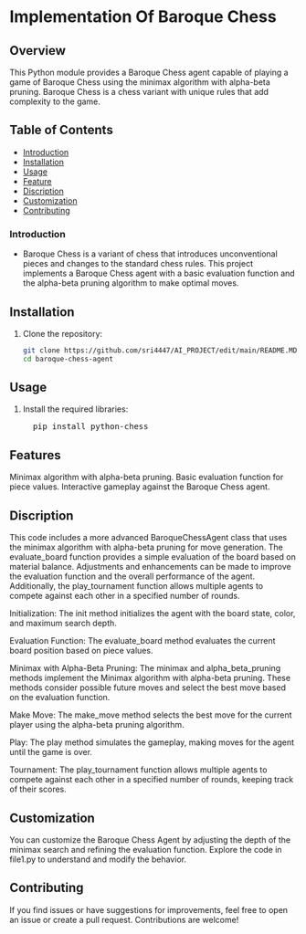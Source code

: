 # Implementation Of Baroque Chess

## Overview
This Python module provides a Baroque Chess agent capable of playing a game of Baroque Chess using the minimax algorithm with alpha-beta pruning. Baroque Chess is a chess variant with unique rules that add complexity to the game.

## Table of Contents

- [Introduction](#introduction)
- [Installation](#installation)
- [Usage](#usage)
- [Feature](#Feature)
- [Discription](#Discription)
- [Customization](#customization)
- [Contributing](#contributing)

### Introduction

- Baroque Chess is a variant of chess that introduces unconventional pieces and changes to the standard chess rules. This project implements a Baroque Chess agent with a basic evaluation function and the alpha-beta pruning algorithm to make optimal moves.

## Installation

1. Clone the repository:

   ```bash
   git clone https://github.com/sri4447/AI_PROJECT/edit/main/README.MD
   cd baroque-chess-agent

## Usage

1. Install the required libraries:

   <pre>
     pip install python-chess
   </pre>

## Features

Minimax algorithm with alpha-beta pruning.
Basic evaluation function for piece values.
Interactive gameplay against the Baroque Chess agent.

## Discription

This code includes a more advanced BaroqueChessAgent class that uses the minimax algorithm with alpha-beta pruning for move generation. The evaluate_board function provides a simple evaluation of the board based on material balance. Adjustments and enhancements can be made to improve the evaluation function and the overall performance of the agent. Additionally, the play_tournament function allows multiple agents to compete against each other in a specified number of rounds.

Initialization: The init method initializes the agent with the board state, color, and maximum search depth.

Evaluation Function: The evaluate_board method evaluates the current board position based on piece values.

Minimax with Alpha-Beta Pruning: The minimax and alpha_beta_pruning methods implement the Minimax algorithm with alpha-beta pruning. These methods consider possible future moves and select the best move based on the evaluation function.

Make Move: The make_move method selects the best move for the current player using the alpha-beta pruning algorithm.

Play: The play method simulates the gameplay, making moves for the agent until the game is over.

Tournament: The play_tournament function allows multiple agents to compete against each other in a specified number of rounds, keeping track of their scores.

## Customization

You can customize the Baroque Chess Agent by adjusting the depth of the minimax search and refining the evaluation function. Explore the code in file1.py to understand and modify the behavior.

## Contributing

If you find issues or have suggestions for improvements, feel free to open an issue or create a pull request. Contributions are welcome!


